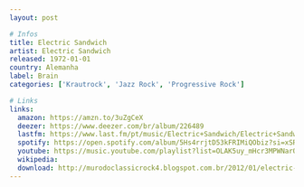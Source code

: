 ```yaml
---
layout: post

# Infos
title: Electric Sandwich
artist: Electric Sandwich
released: 1972-01-01
country: Alemanha
label: Brain
categories: ['Krautrock', 'Jazz Rock', 'Progressive Rock']

# Links
links:
  amazon: https://amzn.to/3uZgCeX
  deezer: https://www.deezer.com/br/album/226489
  lastfm: https://www.last.fm/pt/music/Electric+Sandwich/Electric+Sandwich
  spotify: https://open.spotify.com/album/5Hs4rrjtD53kFRIMiQObiz?si=xSRuskeVRgKskesD_yoD7wVGQ
  youtube: https://music.youtube.com/playlist?list=OLAK5uy_mHcr3MPWNarOyfQwsPxvdw5vRELHyvcuI
  wikipedia:
  download: http://murodoclassicrock4.blogspot.com.br/2012/01/electric-sandwich-1971.html
---
```

